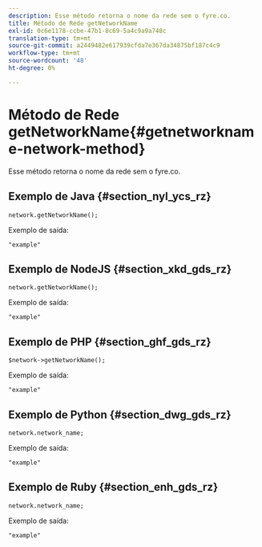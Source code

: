 ```yaml
---
description: Esse método retorna o nome da rede sem o fyre.co.
title: Método de Rede getNetworkName
exl-id: 0c6e1178-ccbe-47b1-8c69-5a4c9a9a748c
translation-type: tm+mt
source-git-commit: a2449482e617939cfda7e367da34875bf187c4c9
workflow-type: tm+mt
source-wordcount: '48'
ht-degree: 0%

---
```


# Método de Rede getNetworkName{#getnetworkname-network-method}

Esse método retorna o nome da rede sem o fyre.co.

## Exemplo de Java {#section_nyl_ycs_rz}

```
network.getNetworkName();
```

Exemplo de saída:

```
"example" 
```

## Exemplo de NodeJS {#section_xkd_gds_rz}

```
network.getNetworkName();
```

Exemplo de saída:

```
"example" 
```

## Exemplo de PHP {#section_ghf_gds_rz}

```
$network->getNetworkName(); 
```

Exemplo de saída:

```
"example" 
```

## Exemplo de Python {#section_dwg_gds_rz}

```
network.network_name; 
```

Exemplo de saída:

```
"example" 
```

## Exemplo de Ruby {#section_enh_gds_rz}

```
network.network_name; 
```

Exemplo de saída:

```
"example" 
```
